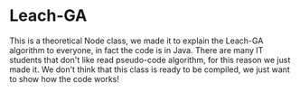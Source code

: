 # Leach-GA
This is a theoretical Node class, we made it to explain the Leach-GA algorithm to everyone, in fact the code is in Java.
There are many IT students that don't like read pseudo-code algorithm, for this reason we just made it.
We don't think that this class is ready to be compiled, we just want to show how the code works!